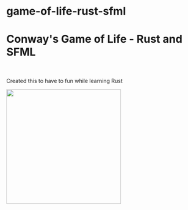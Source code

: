 # game-of-life-rust-sfml
<h1>Conway's Game of Life - Rust and SFML</h1>

<br>

<p>Created this to have to fun while learning Rust</p>
<img src='https://i.imgur.com/bMUX3J4.png' width=300 height=300>
